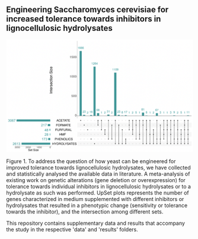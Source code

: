 ## Engineering Saccharomyces cerevisiae for increased tolerance towards inhibitors in lignocellulosic hydrolysates

<img src=https://github.com/JanZrimec/Hydrolysate_inhibitor_review/blob/main/docs/Figure_1a.png alt="drawing" width="600">

Figure 1. To address the question of how yeast can be engineered for improved tolerance towards lignocellulosic hydrolysates, we have collected and statistically analysed the available data in literature. A meta-analysis of existing work on genetic alterations (gene deletion or overexpression) for tolerance towards individual inhibitors in lignocellulosic hydrolysates or to a hydrolysate as such was performed. UpSet plots represents the number of genes characterized in medium supplemented with different inhibitors or hydrolysates that resulted in a phenotypic change (sensitivity or tolerance towards the inhibitor), and the intersection among different sets.

This repository contains supplementary data and results that accompany the study in the respective 'data' and 'results' folders.
